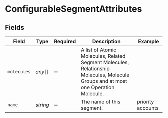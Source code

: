 # ConfigurableSegmentAttributes


## Fields

| Field                                                                                                                              | Type                                                                                                                               | Required                                                                                                                           | Description                                                                                                                        | Example                                                                                                                            |
| ---------------------------------------------------------------------------------------------------------------------------------- | ---------------------------------------------------------------------------------------------------------------------------------- | ---------------------------------------------------------------------------------------------------------------------------------- | ---------------------------------------------------------------------------------------------------------------------------------- | ---------------------------------------------------------------------------------------------------------------------------------- |
| `molecules`                                                                                                                        | *any*[]                                                                                                                            | :heavy_minus_sign:                                                                                                                 | A list of Atomic Molecules, Related Segment Molecules, Relationship Molecules, Molecule Groups and at most one Operation Molecule. |                                                                                                                                    |
| `name`                                                                                                                             | *string*                                                                                                                           | :heavy_minus_sign:                                                                                                                 | The name of this segment.                                                                                                          | priority accounts                                                                                                                  |